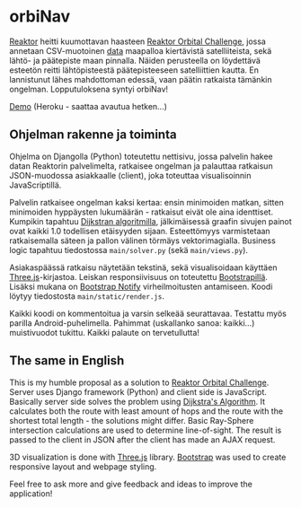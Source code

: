 # orbiNav


[Reaktor](https://reaktor.com) heitti kuumottavan haasteen [Reaktor Orbital Challenge](https://reaktor.com/orbital-challenge/), jossa annetaan CSV-muotoinen [data](https://space-fast-track.herokuapp.com/generate) maapalloa kiertävistä satelliiteista, sekä lähtö- ja päätepiste maan pinnalla. Näiden perusteella on löydettävä esteetön reitti lähtöpisteestä päätepisteeseen satelliittien kautta. En lannistunut lähes mahdottoman edessä, vaan päätin ratkaista tämänkin ongelman. Lopputuloksena syntyi orbiNav!

[Demo](https://orbinav.herokuapp.com) (Heroku - saattaa avautua hetken...)

## Ohjelman rakenne ja toiminta

Ohjelma on Djangolla (Python) toteutettu nettisivu, jossa palvelin hakee datan Reaktorin palvelimelta, ratkaisee ongelman ja palauttaa ratkaisun JSON-muodossa asiakkaalle (client), joka toteuttaa visualisoinnin JavaScriptillä. 

Palvelin ratkaisee ongelman kaksi kertaa: ensin minimoiden matkan, sitten minimoiden hyppäysten lukumäärän - ratkaisut eivät ole aina identtiset. Kumpikin tapahtuu [Dijkstran algoritmilla](https://en.wikipedia.org/wiki/Dijkstra%27s_algorithm), jälkimäisessä graafin sivujen painot ovat kaikki 1.0 todellisen etäisyyden sijaan. Esteettömyys varmistetaan ratkaisemalla säteen ja pallon välinen törmäys vektorimagialla. Business logic tapahtuu tiedostossa `main/solver.py` (sekä `main/views.py`).

Asiakaspäässä ratkaisu näytetään tekstinä, sekä visualisoidaan käyttäen [Three.js](http://threejs.org)-kirjastoa. Leiskan responsiivisuus on toteutettu [Bootstrapillä](http://getbootstrap.com). Lisäksi mukana on [Bootstrap Notify](http://bootstrap-notify.remabledesigns.com) virheilmoitusten antamiseen. Koodi löytyy tiedostosta `main/static/render.js`.

Kaikki koodi on kommentoitua ja varsin selkeää seurattavaa. Testattu myös parilla Android-puhelimella. Pahimmat (uskallanko sanoa: kaikki...) muistivuodot tukittu. Kaikki palaute on tervetullutta!

## The same in English

This is my humble proposal as a solution to [Reaktor Orbital Challenge](https://reaktor.com/orbital-challenge/). Server uses Django framework (Python) and client side is JavaScript. Basically server side solves the problem using [Dijkstra's Algorithm](https://en.wikipedia.org/wiki/Dijkstra%27s_algorithm). It calculates both the route with least amount of hops and the route with the shortest total length - the solutions might differ. Basic Ray-Sphere intersection calculations are used to determine line-of-sight. The result is passed to the client in JSON after the client has made an AJAX request. 

3D visualization is done with [Three.js](http://threejs.org) library. [Bootstrap](http://getbootstrap.com) was used to create responsive layout and webpage styling.

Feel free to ask more and give feedback and ideas to improve the application!